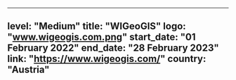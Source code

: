 
---
level: "Medium"
title: "WIGeoGIS"
logo: "www.wigeogis.com.png"
start_date: "01 February 2022"
end_date: "28 February 2023"
link: "https://www.wigeogis.com/"
country: "Austria"
---

